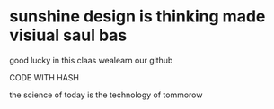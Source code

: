 # sunshine design is thinking made visiual saul bas 
good lucky in this claas wealearn our  github 

CODE WITH HASH 

the science of today is the technology of tommorow


